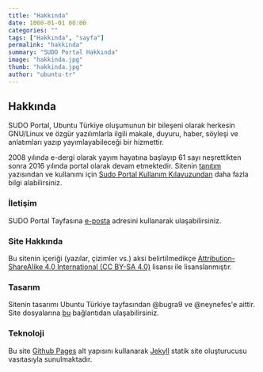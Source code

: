 ```yaml
---
title: "Hakkında"
date: 1000-01-01 00:00
categories: ""
tags: ["Hakkında", "sayfa"]
permalink: "hakkinda"
summary: "SUDO Portal Hakkında"
image: "hakkinda.jpg"
thumb: "hakkinda.jpg"
author: "ubuntu-tr"
---
```

## Hakkında

SUDO Portal, Ubuntu Türkiye oluşumunun bir bileşeni olarak herkesin GNU/Linux ve özgür yazılımlarla ilgili makale, duyuru, haber, söyleşi ve anlatımları yazıp yayımlayabileceği bir hizmettir.

2008 yılında e-dergi olarak yayım hayatına başlayıp 61 sayı neşrettikten sonra 2016 yılında portal olarak devam etmektedir. Sitenin [tanıtım] yazısından ve kullanımı için [Sudo Portal Kullanım Kılavuzundan] daha fazla bilgi alabilirsiniz.

### İletişim

SUDO Portal Tayfasına [e-posta] adresini kullanarak ulaşabilirsiniz.


### Site Hakkında

Bu sitenin içeriği (yazılar, çizimler vs.) aksi belirtilmedikçe [Attribution-ShareAlike 4.0 International (CC BY-SA 4.0)] lisansı ile lisanslanmıştır.

### Tasarım

Sitenin tasarımı Ubuntu Türkiye tayfasından @bugra9 ve @neynefes'e aittir. Site dosyalarına [bu] bağlantıdan ulaşabilirsiniz.

### Teknoloji

Bu site [Github Pages] alt yapısını kullanarak [Jekyll] statik site oluşturucusu vasıtasıyla sunulmaktadır.

[tanıtım]: https://forum.ubuntu-tr.net/index.php?topic=54854.0
[Sudo Portal Kullanım Kılavuzundan]: https://sudo.ubuntu-tr.net/sudo
[e-posta]: mailto:sudo@ubuntu-tr.net
[Attribution-ShareAlike 4.0 International (CC BY-SA 4.0)]: https://creativecommons.org/licenses/by-sa/4.0/
[bu]: https://github.com/ubuntu-tr/ubuntu-tr.github.io
[Github Pages]: https://pages.github.com/
[Jekyll]: https://jekyllrb.com/
